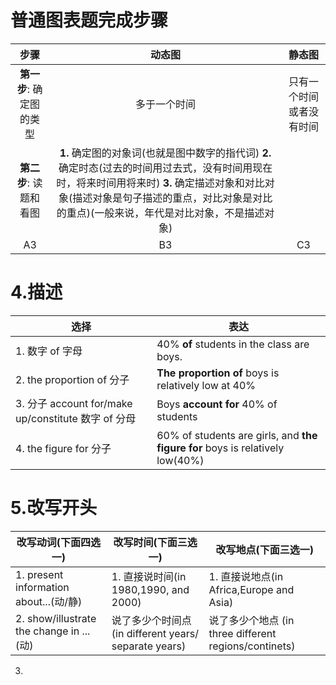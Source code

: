 # 普通图表题完成步骤

步骤|动态图 | 静态图
:---------:|:----------:|:---------:
 **第一步**: 确定图的类型| 多于一个时间 | 只有一个时间或者没有时间
 **第二步**: 读题和看图 | **1.** 确定图的对象词(也就是图中数字的指代词) **2.** 确定时态(过去的时间用过去式，没有时间用现在时，将来时间用将来时) **3.** 确定描述对象和对比对象(描述对象是句子描述的重点，对比对象是对比的重点)(一般来说，年代是对比对象，不是描述对象)
 A3 | B3 | C3



# 4.描述
选择 |表达|
--|--|
1. 数字 of 字母| 40% **of** students in the class are boys.
2. the proportion of 分子 | **The proportion of** boys is relatively low at 40%|
3. 分子 account for/make up/constitute 数字 of 分母 | Boys **account for** 40% of students |
4. the figure for 分子 | 60% of students are girls, and **the figure for** boys is relatively low(40%)

# 5.改写开头
改写动词(下面四选一)|改写时间(下面三选一)|改写地点(下面三选一)|
|--|--|--|
1. present information about...(动/静) | 1. 直接说时间(in 1980,1990, and 2000) | 1. 直接说地点(in Africa,Europe and Asia) |
2. show/illustrate the change in ...(动) | 说了多少个时间点(in different years/ separate years) | 说了多少个地点 (in three different regions/continets)
3. 